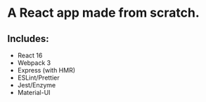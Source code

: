 # A React app made from scratch.
## Includes:
* React 16
* Webpack 3
* Express (with HMR)
* ESLint/Prettier
* Jest/Enzyme
* Material-UI